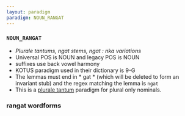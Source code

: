 ```yaml
---
layout: paradigm
paradigm: NOUN_RANGAT
---
```

### ` NOUN_RANGAT `

* _Plurale tantums, ngat stems, ngat : nka variations_
* Universal POS is NOUN and legacy POS is NOUN
* suffixes use back vowel harmony
* KOTUS paradigm used in their dictionary is 9-G
* The lemmas must end in * gat * (which will be deleted to form an invariant stub) and the regex matching the lemma is ` ngat `
* This is a [plurale tantum](https://en.wikipedia.org/wiki/Plurale_tantum) paradigm for plural only nominals.

### rangat wordforms


